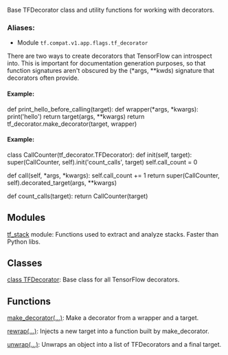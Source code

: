 
Base TFDecorator class and utility functions for working with decorators.
### Aliases:
- Module `tf.compat.v1.app.flags.tf_decorator`

There are two ways to create decorators that TensorFlow can introspect into. This is important for documentation generation purposes, so that function signatures aren't obscured by the (*args, **kwds) signature that decorators often provide.
#### Example:

def print_hello_before_calling(target): def wrapper(*args, *kwargs): print('hello') return target(args, **kwargs) return tf_decorator.make_decorator(target, wrapper)
#### Example:

class CallCounter(tf_decorator.TFDecorator): def init(self, target): super(CallCounter, self).init('count_calls', target) self.call_count = 0

def call(self, *args, *kwargs): self.call_count += 1 return super(CallCounter, self).decorated_target(args, **kwargs)

def count_calls(target): return CallCounter(target)
## Modules
[tf_stack](https://www.tensorflow.org/api_docs/python/tf/compat/v1/flags/tf_decorator/tf_stack) module: Functions used to extract and analyze stacks. Faster than Python libs.

## Classes
[class TFDecorator](https://www.tensorflow.org/api_docs/python/tf/compat/v1/flags/tf_decorator/TFDecorator): Base class for all TensorFlow decorators.

## Functions
[make_decorator(...)](https://www.tensorflow.org/api_docs/python/tf/compat/v1/flags/tf_decorator/make_decorator): Make a decorator from a wrapper and a target.

[rewrap(...)](https://www.tensorflow.org/api_docs/python/tf/compat/v1/flags/tf_decorator/rewrap): Injects a new target into a function built by make_decorator.

[unwrap(...)](https://www.tensorflow.org/api_docs/python/tf/compat/v1/flags/tf_decorator/unwrap): Unwraps an object into a list of TFDecorators and a final target.

